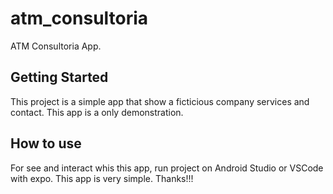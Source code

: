 # atm_consultoria

ATM Consultoria App.

## Getting Started

This project is a simple app that show a ficticious company services and contact. This app is a only demonstration.

## How to use
For see and interact whis this app, run project on Android Studio or VSCode with expo.
This app is very simple.
Thanks!!!
